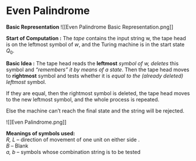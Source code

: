 # Even Palindrome
**Basic Representation**
![[Even Palindrome Basic Representation.png]]

**Start of Computation :**
The *tape* contains the input string w, the tape head is on the leftmost symbol of ${w}$, and the Turing machine is in the start state ${Q_{0}}$.

**Basic Idea :**
The tape head reads the **leftmost** *symbol of w, deletes* this symbol and *“remembers” it by means of a state*.
Then the tape head moves to **rightmost** symbol and tests whether it is *equal to the (already deleted) leftmost* symbol.

If they are equal, then the rightmost symbol is deleted, the tape head moves to the new leftmost symbol, and the whole process is repeated. 

Else the machine can’t reach the final state and the string will be rejected.

![[Even Palindrome.png]]

**Meanings of symbols used:**  
*R, L* – direction of movement of one unit on either side .  
*B* – Blank  
*a, b* – symbols whose combination string is to be tested